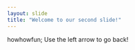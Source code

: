 ```yaml
---
layout: slide
title: "Welcome to our second slide!"
---
```

howhowfun;
Use the left arrow to go back!
